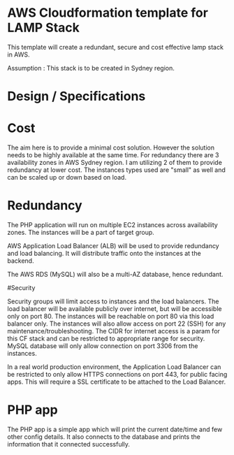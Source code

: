 # AWS Cloudformation template for LAMP Stack

  This template will create a redundant, secure and cost effective lamp stack in AWS.

  Assumption : This stack is to be created in Sydney region.


# Design / Specifications

# Cost

  The aim here is to provide a minimal cost solution. However the solution needs to be highly available at the same time. For redundancy there are 3 availability zones in AWS Sydney region. I am utilizing 2 of them to provide redundancy at lower cost. The instances types used are "small" as well and can be scaled up or down based on load.

# Redundancy

  The PHP application will run on multiple EC2 instances across availability zones. The instances will be a part of target group.

  AWS Application Load Balancer  (ALB) will be used to provide redundancy and load balancing. It will distribute traffic onto the instances at the backend.

  The AWS RDS (MySQL) will also be a multi-AZ database, hence redundant.


#Security

  Security groups will limit access to instances and the load balancers.  The load balancer will be available publicly over internet, but will be accessible only on port 80. The instances will be reachable on port 80 via this load balancer only. The instances will also allow access on port 22 (SSH) for any maintenance/troubleshooting. The CIDR for internet access is a param for this CF stack and can be restricted to appropriate range for security.   MySQL database will only allow connection on port 3306 from the instances.

  In a real world production environment, the Application Load Balancer can be restricted to only allow HTTPS connections on port 443, for public facing apps. This will require a SSL certificate to be attached to the Load Balancer.

# PHP app

The PHP app is a simple app which will print the current date/time and few other config details. It also connects to the database and prints the information that it connected successfully.
